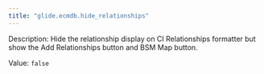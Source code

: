 ```yaml
---
title: "glide.ecmdb.hide_relationships"
---
```


Description: Hide the relationship display on CI Relationships formatter but show the Add Relationships button and BSM Map button.

Value: `false`